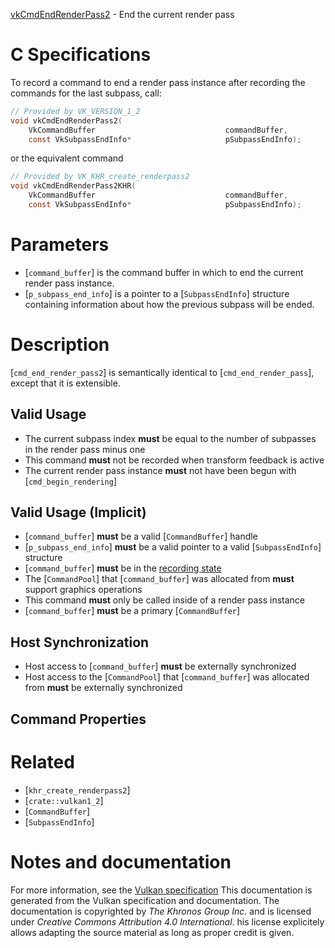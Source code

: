 [vkCmdEndRenderPass2](https://www.khronos.org/registry/vulkan/specs/1.3-extensions/man/html/vkCmdEndRenderPass2.html) - End the current render pass

# C Specifications
To record a command to end a render pass instance after recording the
commands for the last subpass, call:
```c
// Provided by VK_VERSION_1_2
void vkCmdEndRenderPass2(
    VkCommandBuffer                             commandBuffer,
    const VkSubpassEndInfo*                     pSubpassEndInfo);
```
or the equivalent command
```c
// Provided by VK_KHR_create_renderpass2
void vkCmdEndRenderPass2KHR(
    VkCommandBuffer                             commandBuffer,
    const VkSubpassEndInfo*                     pSubpassEndInfo);
```

# Parameters
- [`command_buffer`] is the command buffer in which to end the current render pass instance.
- [`p_subpass_end_info`] is a pointer to a [`SubpassEndInfo`] structure containing information about how the previous subpass will be ended.

# Description
[`cmd_end_render_pass2`] is semantically identical to
[`cmd_end_render_pass`], except that it is extensible.
## Valid Usage
-    The current subpass index  **must**  be equal to the number of subpasses in the render pass minus one
-    This command  **must**  not be recorded when transform feedback is active
-    The current render pass instance  **must**  not have been begun with [`cmd_begin_rendering`]

## Valid Usage (Implicit)
-  [`command_buffer`] **must**  be a valid [`CommandBuffer`] handle
-  [`p_subpass_end_info`] **must**  be a valid pointer to a valid [`SubpassEndInfo`] structure
-  [`command_buffer`] **must**  be in the [recording state]()
-    The [`CommandPool`] that [`command_buffer`] was allocated from  **must**  support graphics operations
-    This command  **must**  only be called inside of a render pass instance
-  [`command_buffer`] **must**  be a primary [`CommandBuffer`]

## Host Synchronization
- Host access to [`command_buffer`] **must**  be externally synchronized
- Host access to the [`CommandPool`] that [`command_buffer`] was allocated from  **must**  be externally synchronized

## Command Properties

# Related
- [`khr_create_renderpass2`]
- [`crate::vulkan1_2`]
- [`CommandBuffer`]
- [`SubpassEndInfo`]

# Notes and documentation
For more information, see the [Vulkan specification](https://www.khronos.org/registry/vulkan/specs/1.3-extensions/html/vkspec.html)
This documentation is generated from the Vulkan specification and documentation.
The documentation is copyrighted by *The Khronos Group Inc.* and is licensed under *Creative Commons Attribution 4.0 International*.
his license explicitely allows adapting the source material as long as proper credit is given.
        